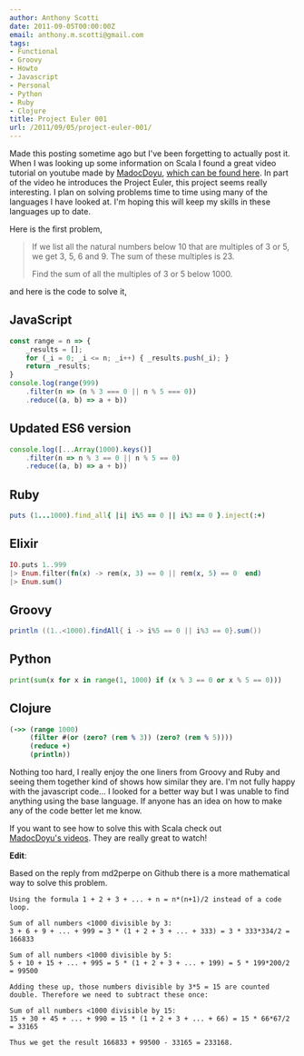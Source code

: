 ```yaml
---
author: Anthony Scotti
date: 2011-09-05T00:00:00Z
email: anthony.m.scotti@gmail.com
tags:
- Functional
- Groovy
- Howto
- Javascript
- Personal
- Python
- Ruby
- Clojure
title: Project Euler 001
url: /2011/09/05/project-euler-001/
---
```


Made this posting sometime ago but I've been forgetting to actually post it. When I was looking up some information on Scala I found a great video tutorial on youtube made by [MadocDoyu](http://www.youtube.com/user/MadocDoyu), [which can be found here](http://www.youtube.com/watch?v=wvD6JauveLA). In part of the video he introduces the Project Euler, this project seems really interesting. I plan on solving problems time to time using many of the languages I have looked at. I'm hoping this will keep my skills in these languages up to date.

Here is the first problem,

> If we list all the natural numbers below 10 that are multiples of 3 or 5, we get 3, 5, 6 and 9. The sum of these multiples is 23.
>
> Find the sum of all the multiples of 3 or 5 below 1000.

and here is the code to solve it,

## JavaScript
```js
const range = n => {
    _results = [];
    for (_i = 0; _i <= n; _i++) { _results.push(_i); }
    return _results;
}
console.log(range(999)
    .filter(n => (n % 3 === 0 || n % 5 === 0))
    .reduce((a, b) => a + b))
```

## Updated ES6 version
```js
console.log([...Array(1000).keys()]
    .filter(n => n % 3 == 0 || n % 5 == 0)
    .reduce((a, b) => a + b))
```

## Ruby
```ruby
puts (1...1000).find_all{ |i| i%5 == 0 || i%3 == 0 }.inject(:+)
```

## Elixir
```elixir
IO.puts 1..999 
|> Enum.filter(fn(x) -> rem(x, 3) == 0 || rem(x, 5) == 0  end) 
|> Enum.sum()
```

## Groovy
```groovy
println ((1..<1000).findAll{ i -> i%5 == 0 || i%3 == 0}.sum())
```

## Python
```python
print(sum(x for x in range(1, 1000) if (x % 3 == 0 or x % 5 == 0)))
```

## Clojure
```clojure
(->> (range 1000)
     (filter #(or (zero? (rem % 3)) (zero? (rem % 5))))
     (reduce +)
     (println))
```


Nothing too hard, I really enjoy the one liners from Groovy and Ruby and seeing them together kind of shows how similar they are. I'm not fully happy with the javascript code... I looked for a better way but I was unable to find anything using the base language. If anyone has an idea on how to make any of the code better let me know.

If you want to see how to solve this with Scala check out [MadocDoyu's videos](http://www.youtube.com/user/MadocDoyu). They are really great to watch!

**Edit**:

Based on the reply from md2perpe on Github there is a more mathematical way to solve this problem.

```
Using the formula 1 + 2 + 3 + ... + n = n*(n+1)/2 instead of a code loop.

Sum of all numbers <1000 divisible by 3:
3 + 6 + 9 + ... + 999 = 3 * (1 + 2 + 3 + ... + 333) = 3 * 333*334/2 = 166833

Sum of all numbers <1000 divisible by 5:
5 + 10 + 15 + ... + 995 = 5 * (1 + 2 + 3 + ... + 199) = 5 * 199*200/2 = 99500

Adding these up, those numbers divisible by 3*5 = 15 are counted double. Therefore we need to subtract these once:

Sum of all numbers <1000 divisible by 15:
15 + 30 + 45 + ... + 990 = 15 * (1 + 2 + 3 + ... + 66) = 15 * 66*67/2 = 33165

Thus we get the result 166833 + 99500 - 33165 = 233168.
```